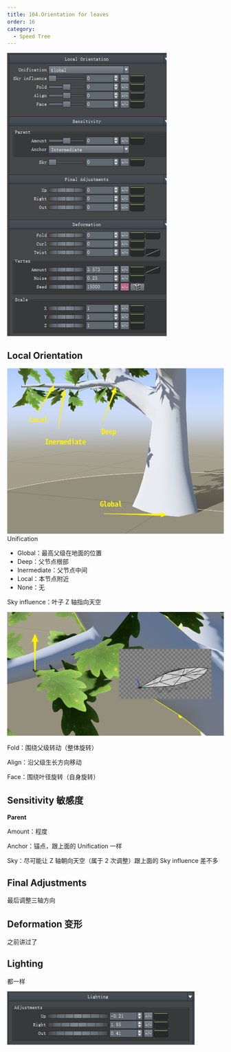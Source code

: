 ```yaml
---
title: 104.Orientation for leaves
order: 16
category:
  - Speed Tree
---
```

![speedtree-20220417163657](../ASSETS/SpeedTree-20220417163657.png)

## Local Orientation



![speedtree-20220417164042](../ASSETS/SpeedTree-20220417164042.png)
Unification

- Global：最高父级在地面的位置
- Deep：父节点根部
- Inermediate：父节点中间
- Local：本节点附近
- None：无

Sky influence：叶子 Z 轴指向天空

![speedtree-20220417164524](../ASSETS/SpeedTree-20220417164524.png)

Fold：围绕父级转动（整体旋转）

Align：沿父级生长方向移动

Face：围绕叶径旋转（自身旋转）

## Sensitivity 敏感度

**Parent**

Amount：程度

Anchor：锚点，跟上面的 Unification 一样

Sky：尽可能让 Z 轴朝向天空（属于 2 次调整）跟上面的 Sky influence 差不多


## Final Adjustments

最后调整三轴方向


## Deformation 变形

[](Speed%20Tree/102.Skin%20for%20leaves.md#Deformation%20%E5%8F%98%E5%BD%A2)

之前讲过了






## Lighting

都一样

![speedtree-20220417174546](../ASSETS/SpeedTree-20220417174546.png)